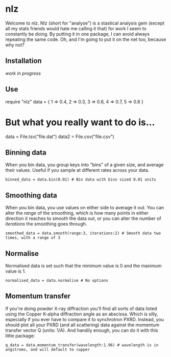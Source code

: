 # nlz

Welcome to nlz. Nlz (short for "analyse") is a stastical analysis gem (except all my stats friends would hate me calling it that) for work I seem to constantly be doing. By putting it in one package, I can avoid always repeating the same code. Oh, and I'm going to put it on the net too, because why not?

## Installation

*work in progress*

## Use

  require "nlz"
  data = {
    1 => 0.4,
    2 => 0.3,
    3 => 0.6,
    4 => 0.7,
    5 => 0.8
  }
  # But what you really want to do is...
  data = File.tsv("file.dat")
  data2 = File.csv("file.csv")

## Binning data

When you bin data, you group keys into "bins" of a given size, and average their values. Useful if you sample at different rates across your data.

    binned_data = data.bin(0.01) # Bin data with bins sized 0.01 units

## Smoothing data

When you bin data, you use values on either side to average it out. You can alter the *range* of the smoothing, which is how many points in either direction it reaches to smooth the data out, or you can alter the number of *iterations* the smoothing goes through.

    smoothed_data = data.smooth(range:3, iterations:2) # Smooth data two times, with a range of 3

## Normalise

Normalised data is set such that the minimum value is 0 and the maximum value is 1.

    normalised_data = data.normalise # No options

## Momentum transfer

If you're doing powder X-ray diffraction you'll find all sorts of data listed using the Copper K-alpha diffraction angle as an abscissa. Which is silly, especially if you ever have to compare it to synchrotron PXRD. Instead, you should plot all your PXRD (and all scattering) data against the momentum transfer vector Q (units: 1/A). And handily enough, you can do it with this little package:

    q_data = data.momentum_transfer(wavelength:1.96) # wavelength is in angstroms, and will default to copper